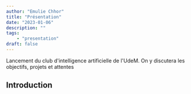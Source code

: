 ```yaml
---
author: "Emulie Chhor"
title: "Présentation"
date: "2023-01-06"
description: ""
tags: 
    - "presentation"
draft: false
---
```


Lancement du club d'intelligence artificielle de l'UdeM. On y discutera 
les objectifs, projets et attentes
<!--more-->

## Introduction


